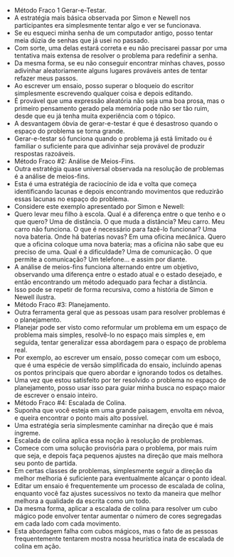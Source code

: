 
- Método Fraco 1 Gerar-e-Testar.
- A estratégia mais básica observada por Simon e Newell nos participantes era simplesmente tentar algo e ver se funcionava.
- Se eu esqueci minha senha de um computador antigo, posso tentar meia dúzia de senhas que já usei no passado.
- Com sorte, uma delas estará correta e eu não precisarei passar por uma tentativa mais extensa de resolver o problema para redefinir a senha.
- Da mesma forma, se eu não conseguir encontrar minhas chaves, posso adivinhar aleatoriamente alguns lugares prováveis antes de tentar refazer meus passos.
- Ao escrever um ensaio, posso superar o bloqueio do escritor simplesmente escrevendo qualquer coisa e depois editando.
- É provável que uma expressão aleatória não seja uma boa prosa, mas o primeiro pensamento gerado pela memória pode não ser tão ruim, desde que eu já tenha muita experiência com o tópico.
- A desvantagem óbvia de gerar-e-testar é que é desastroso quando o espaço do problema se torna grande.
- Gerar-e-testar só funciona quando o problema já está limitado ou é familiar o suficiente para que adivinhar seja provável de produzir respostas razoáveis.
- Método Fraco #2: Análise de Meios-Fins.
- Outra estratégia quase universal observada na resolução de problemas é a análise de meios-fins.
- Esta é uma estratégia de raciocínio de ida e volta que começa identificando lacunas e depois encontrando movimentos que reduzirão essas lacunas no espaço do problema.
- Considere este exemplo apresentado por Simon e Newell:
- Quero levar meu filho à escola. Qual é a diferença entre o que tenho e o que quero? Uma de distância. O que muda a distância? Meu carro. Meu carro não funciona. O que é necessário para fazê-lo funcionar? Uma nova bateria. Onde há baterias novas? Em uma oficina mecânica. Quero que a oficina coloque uma nova bateria; mas a oficina não sabe que eu preciso de uma. Qual é a dificuldade? Uma de comunicação. O que permite a comunicação? Um telefone... e assim por diante.
- A análise de meios-fins funciona alternando entre um objetivo, observando uma diferença entre o estado atual e o estado desejado, e então encontrando um método adequado para fechar a distância.
- Isso pode se repetir de forma recursiva, como a história de Simon e Newell ilustra.
- Método Fraco #3: Planejamento.
- Outra ferramenta geral que as pessoas usam para resolver problemas é o planejamento.
- Planejar pode ser visto como reformular um problema em um espaço de problema mais simples, resolvê-lo no espaço mais simples e, em seguida, tentar generalizar essa abordagem para o espaço de problema real.
- Por exemplo, ao escrever um ensaio, posso começar com um esboço, que é uma espécie de versão simplificada do ensaio, incluindo apenas os pontos principais que quero abordar e ignorando todos os detalhes.
- Uma vez que estou satisfeito por ter resolvido o problema no espaço de planejamento, posso usar isso para guiar minha busca no espaço maior de escrever o ensaio inteiro.
- Método Fraco #4: Escalada de Colina.
- Suponha que você esteja em uma grande paisagem, envolta em névoa, e queira encontrar o ponto mais alto possível.
- Uma estratégia seria simplesmente caminhar na direção que é mais íngreme.
- Escalada de colina aplica essa noção à resolução de problemas.
- Comece com uma solução provisória para o problema, por mais ruim que seja, e depois faça pequenos ajustes na direção que mais melhora seu ponto de partida.
- Em certas classes de problemas, simplesmente seguir a direção da melhor melhoria é suficiente para eventualmente alcançar o ponto ideal.
- Editar um ensaio é frequentemente um processo de escalada de colina, enquanto você faz ajustes sucessivos no texto da maneira que melhor melhora a qualidade da escrita como um todo.
- Da mesma forma, aplicar a escalada de colina para resolver um cubo mágico pode envolver tentar aumentar o número de cores segregadas em cada lado com cada movimento.
- Esta abordagem falha com cubos mágicos, mas o fato de as pessoas frequentemente tentarem mostra nossa heurística inata de escalada de colina em ação.
